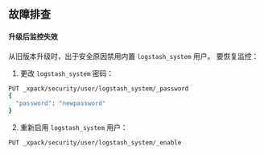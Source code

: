 ## 故障排查

#### 升级后监控失效

从旧版本升级时，出于安全原因禁用内置 `logstash_system` 用户。 要恢复监控：

1. 更改 `logstash_system` 密码：

```sh
PUT _xpack/security/user/logstash_system/_password
{
  "password": "newpassword"
}
```

2. 重新启用 `logstash_system` 用户：

```sh
PUT _xpack/security/user/logstash_system/_enable
```